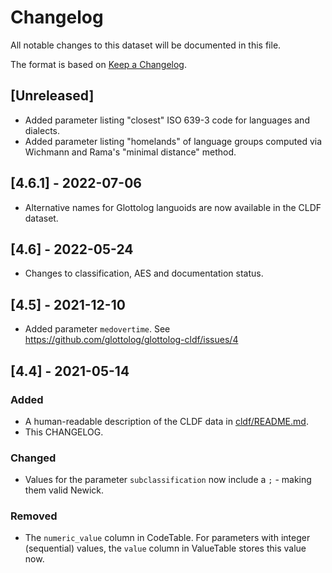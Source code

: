 # Changelog

All notable changes to this dataset will be documented in this file.

The format is based on [Keep a Changelog](https://keepachangelog.com/en/1.0.0/).


## [Unreleased]

- Added parameter listing "closest" ISO 639-3 code for languages and dialects.
- Added parameter listing "homelands" of language groups computed via Wichmann and Rama's "minimal distance" method.


## [4.6.1] - 2022-07-06

- Alternative names for Glottolog languoids are now available in the CLDF dataset.


## [4.6] - 2022-05-24

- Changes to classification, AES and documentation status.


## [4.5] - 2021-12-10

- Added parameter `medovertime`. See https://github.com/glottolog/glottolog-cldf/issues/4


## [4.4] - 2021-05-14

### Added

- A human-readable description of the CLDF data in [cldf/README.md](cldf/README.md).
- This CHANGELOG.


### Changed

- Values for the parameter `subclassification` now include a `;` - making them valid Newick.


### Removed

- The `numeric_value` column in CodeTable. For parameters with integer (sequential)
  values, the `value` column in ValueTable stores this value now.
  
